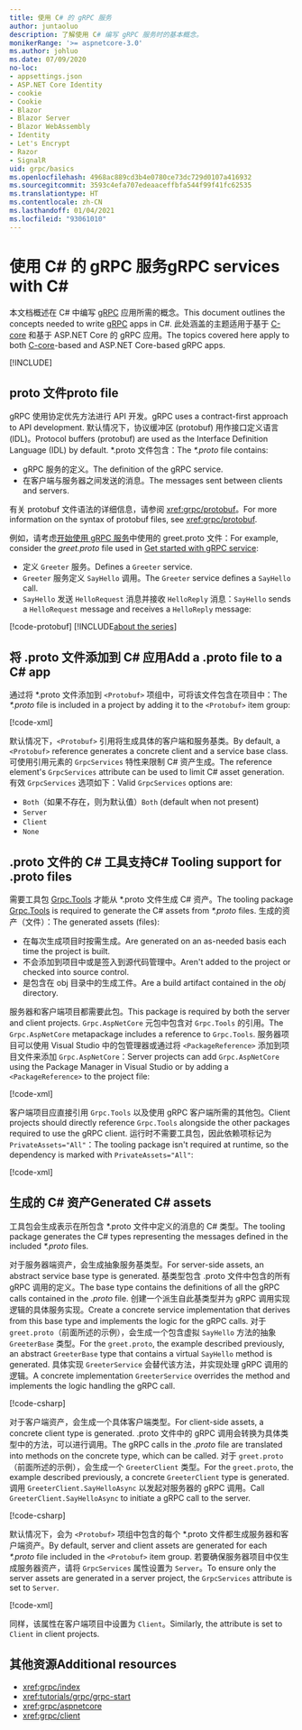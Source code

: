 ```yaml
---
title: 使用 C# 的 gRPC 服务
author: juntaoluo
description: 了解使用 C# 编写 gRPC 服务时的基本概念。
monikerRange: '>= aspnetcore-3.0'
ms.author: johluo
ms.date: 07/09/2020
no-loc:
- appsettings.json
- ASP.NET Core Identity
- cookie
- Cookie
- Blazor
- Blazor Server
- Blazor WebAssembly
- Identity
- Let's Encrypt
- Razor
- SignalR
uid: grpc/basics
ms.openlocfilehash: 4968ac889cd3b4e0780ce73dc729d0107a416932
ms.sourcegitcommit: 3593c4efa707edeaaceffbfa544f99f41fc62535
ms.translationtype: HT
ms.contentlocale: zh-CN
ms.lasthandoff: 01/04/2021
ms.locfileid: "93061010"
---
```

# <a name="grpc-services-with-c"></a><span data-ttu-id="2b08c-103">使用 C\# 的 gRPC 服务</span><span class="sxs-lookup"><span data-stu-id="2b08c-103">gRPC services with C\#</span></span>

<span data-ttu-id="2b08c-104">本文档概述在 C# 中编写 [gRPC](https://grpc.io/docs/guides/) 应用所需的概念。</span><span class="sxs-lookup"><span data-stu-id="2b08c-104">This document outlines the concepts needed to write [gRPC](https://grpc.io/docs/guides/) apps in C#.</span></span> <span data-ttu-id="2b08c-105">此处涵盖的主题适用于基于 [C-core](https://grpc.io/blog/grpc-stacks) 和基于 ASP.NET Core 的 gRPC 应用。</span><span class="sxs-lookup"><span data-stu-id="2b08c-105">The topics covered here apply to both [C-core](https://grpc.io/blog/grpc-stacks)-based and ASP.NET Core-based gRPC apps.</span></span>

[!INCLUDE[](~/includes/gRPCazure.md)]

## <a name="proto-file"></a><span data-ttu-id="2b08c-106">proto 文件</span><span class="sxs-lookup"><span data-stu-id="2b08c-106">proto file</span></span>

<span data-ttu-id="2b08c-107">gRPC 使用协定优先方法进行 API 开发。</span><span class="sxs-lookup"><span data-stu-id="2b08c-107">gRPC uses a contract-first approach to API development.</span></span> <span data-ttu-id="2b08c-108">默认情况下，协议缓冲区 (protobuf) 用作接口定义语言 (IDL)。</span><span class="sxs-lookup"><span data-stu-id="2b08c-108">Protocol buffers (protobuf) are used as the Interface Definition Language (IDL) by default.</span></span> <span data-ttu-id="2b08c-109">\*.proto 文件包含：</span><span class="sxs-lookup"><span data-stu-id="2b08c-109">The *\*.proto* file contains:</span></span>

* <span data-ttu-id="2b08c-110">gRPC 服务的定义。</span><span class="sxs-lookup"><span data-stu-id="2b08c-110">The definition of the gRPC service.</span></span>
* <span data-ttu-id="2b08c-111">在客户端与服务器之间发送的消息。</span><span class="sxs-lookup"><span data-stu-id="2b08c-111">The messages sent between clients and servers.</span></span>

<span data-ttu-id="2b08c-112">有关 protobuf 文件语法的详细信息，请参阅 <xref:grpc/protobuf>。</span><span class="sxs-lookup"><span data-stu-id="2b08c-112">For more information on the syntax of protobuf files, see <xref:grpc/protobuf>.</span></span>

<span data-ttu-id="2b08c-113">例如，请考虑[开始使用 gRPC 服务](xref:tutorials/grpc/grpc-start)中使用的 greet.proto 文件：</span><span class="sxs-lookup"><span data-stu-id="2b08c-113">For example, consider the *greet.proto* file used in [Get started with gRPC service](xref:tutorials/grpc/grpc-start):</span></span>

* <span data-ttu-id="2b08c-114">定义 `Greeter` 服务。</span><span class="sxs-lookup"><span data-stu-id="2b08c-114">Defines a `Greeter` service.</span></span>
* <span data-ttu-id="2b08c-115">`Greeter` 服务定义 `SayHello` 调用。</span><span class="sxs-lookup"><span data-stu-id="2b08c-115">The `Greeter` service defines a `SayHello` call.</span></span>
* <span data-ttu-id="2b08c-116">`SayHello` 发送 `HelloRequest` 消息并接收 `HelloReply` 消息：</span><span class="sxs-lookup"><span data-stu-id="2b08c-116">`SayHello` sends a `HelloRequest` message and receives a `HelloReply` message:</span></span>

[!code-protobuf[](~/tutorials/grpc/grpc-start/sample/GrpcGreeter/Protos/greet.proto)]
[!INCLUDE[about the series](~/includes/code-comments-loc.md)]

## <a name="add-a-proto-file-to-a-c-app"></a><span data-ttu-id="2b08c-117">将 .proto 文件添加到 C\# 应用</span><span class="sxs-lookup"><span data-stu-id="2b08c-117">Add a .proto file to a C\# app</span></span>

<span data-ttu-id="2b08c-118">通过将 \*.proto 文件添加到 `<Protobuf>` 项组中，可将该文件包含在项目中：</span><span class="sxs-lookup"><span data-stu-id="2b08c-118">The *\*.proto* file is included in a project by adding it to the `<Protobuf>` item group:</span></span>

[!code-xml[](~/tutorials/grpc/grpc-start/sample/GrpcGreeter/GrpcGreeter.csproj?highlight=2&range=7-9)]

<span data-ttu-id="2b08c-119">默认情况下，`<Protobuf>` 引用将生成具体的客户端和服务基类。</span><span class="sxs-lookup"><span data-stu-id="2b08c-119">By default, a `<Protobuf>` reference generates a concrete client and a service base class.</span></span> <span data-ttu-id="2b08c-120">可使用引用元素的 `GrpcServices` 特性来限制 C# 资产生成。</span><span class="sxs-lookup"><span data-stu-id="2b08c-120">The reference element's `GrpcServices` attribute can be used to limit C# asset generation.</span></span> <span data-ttu-id="2b08c-121">有效 `GrpcServices` 选项如下：</span><span class="sxs-lookup"><span data-stu-id="2b08c-121">Valid `GrpcServices` options are:</span></span>

* <span data-ttu-id="2b08c-122">`Both`（如果不存在，则为默认值）</span><span class="sxs-lookup"><span data-stu-id="2b08c-122">`Both` (default when not present)</span></span>
* `Server`
* `Client`
* `None`

## <a name="c-tooling-support-for-proto-files"></a><span data-ttu-id="2b08c-123">.proto 文件的 C# 工具支持</span><span class="sxs-lookup"><span data-stu-id="2b08c-123">C# Tooling support for .proto files</span></span>

<span data-ttu-id="2b08c-124">需要工具包 [Grpc.Tools](https://www.nuget.org/packages/Grpc.Tools/) 才能从 \*.proto 文件生成 C# 资产。</span><span class="sxs-lookup"><span data-stu-id="2b08c-124">The tooling package [Grpc.Tools](https://www.nuget.org/packages/Grpc.Tools/) is required to generate the C# assets from *\*.proto* files.</span></span> <span data-ttu-id="2b08c-125">生成的资产（文件）：</span><span class="sxs-lookup"><span data-stu-id="2b08c-125">The generated assets (files):</span></span>

* <span data-ttu-id="2b08c-126">在每次生成项目时按需生成。</span><span class="sxs-lookup"><span data-stu-id="2b08c-126">Are generated on an as-needed basis each time the project is built.</span></span>
* <span data-ttu-id="2b08c-127">不会添加到项目中或是签入到源代码管理中。</span><span class="sxs-lookup"><span data-stu-id="2b08c-127">Aren't added to the project or checked into source control.</span></span>
* <span data-ttu-id="2b08c-128">是包含在 obj 目录中的生成工件。</span><span class="sxs-lookup"><span data-stu-id="2b08c-128">Are a build artifact contained in the *obj* directory.</span></span>

<span data-ttu-id="2b08c-129">服务器和客户端项目都需要此包。</span><span class="sxs-lookup"><span data-stu-id="2b08c-129">This package is required by both the server and client projects.</span></span> <span data-ttu-id="2b08c-130">`Grpc.AspNetCore` 元包中包含对 `Grpc.Tools` 的引用。</span><span class="sxs-lookup"><span data-stu-id="2b08c-130">The `Grpc.AspNetCore` metapackage includes a reference to `Grpc.Tools`.</span></span> <span data-ttu-id="2b08c-131">服务器项目可以使用 Visual Studio 中的包管理器或通过将 `<PackageReference>` 添加到项目文件来添加 `Grpc.AspNetCore`：</span><span class="sxs-lookup"><span data-stu-id="2b08c-131">Server projects can add `Grpc.AspNetCore` using the Package Manager in Visual Studio or by adding a `<PackageReference>` to the project file:</span></span>

[!code-xml[](~/tutorials/grpc/grpc-start/sample/GrpcGreeter/GrpcGreeter.csproj?highlight=1&range=12)]

<span data-ttu-id="2b08c-132">客户端项目应直接引用 `Grpc.Tools` 以及使用 gRPC 客户端所需的其他包。</span><span class="sxs-lookup"><span data-stu-id="2b08c-132">Client projects should directly reference `Grpc.Tools` alongside the other packages required to use the gRPC client.</span></span> <span data-ttu-id="2b08c-133">运行时不需要工具包，因此依赖项标记为 `PrivateAssets="All"`：</span><span class="sxs-lookup"><span data-stu-id="2b08c-133">The tooling package isn't required at runtime, so the dependency is marked with `PrivateAssets="All"`:</span></span>

[!code-xml[](~/tutorials/grpc/grpc-start/sample/GrpcGreeterClient/GrpcGreeterClient.csproj?highlight=3&range=9-11)]

## <a name="generated-c-assets"></a><span data-ttu-id="2b08c-134">生成的 C# 资产</span><span class="sxs-lookup"><span data-stu-id="2b08c-134">Generated C# assets</span></span>

<span data-ttu-id="2b08c-135">工具包会生成表示在所包含 \*.proto 文件中定义的消息的 C# 类型。</span><span class="sxs-lookup"><span data-stu-id="2b08c-135">The tooling package generates the C# types representing the messages defined in the included *\*.proto* files.</span></span>

<span data-ttu-id="2b08c-136">对于服务器端资产，会生成抽象服务基类型。</span><span class="sxs-lookup"><span data-stu-id="2b08c-136">For server-side assets, an abstract service base type is generated.</span></span> <span data-ttu-id="2b08c-137">基类型包含 .proto 文件中包含的所有 gRPC 调用的定义。</span><span class="sxs-lookup"><span data-stu-id="2b08c-137">The base type contains the definitions of all the gRPC calls contained in the *.proto* file.</span></span> <span data-ttu-id="2b08c-138">创建一个派生自此基类型并为 gRPC 调用实现逻辑的具体服务实现。</span><span class="sxs-lookup"><span data-stu-id="2b08c-138">Create a concrete service implementation that derives from this base type and implements the logic for the gRPC calls.</span></span> <span data-ttu-id="2b08c-139">对于 `greet.proto`（前面所述的示例），会生成一个包含虚拟 `SayHello` 方法的抽象 `GreeterBase` 类型。</span><span class="sxs-lookup"><span data-stu-id="2b08c-139">For the `greet.proto`, the example described previously, an abstract `GreeterBase` type that contains a virtual `SayHello` method is generated.</span></span> <span data-ttu-id="2b08c-140">具体实现 `GreeterService` 会替代该方法，并实现处理 gRPC 调用的逻辑。</span><span class="sxs-lookup"><span data-stu-id="2b08c-140">A concrete implementation `GreeterService` overrides the method and implements the logic handling the gRPC call.</span></span>

[!code-csharp[](~/tutorials/grpc/grpc-start/sample/GrpcGreeter/Services/GreeterService.cs?name=snippet)]

<span data-ttu-id="2b08c-141">对于客户端资产，会生成一个具体客户端类型。</span><span class="sxs-lookup"><span data-stu-id="2b08c-141">For client-side assets, a concrete client type is generated.</span></span> <span data-ttu-id="2b08c-142">.proto 文件中的 gRPC 调用会转换为具体类型中的方法，可以进行调用。</span><span class="sxs-lookup"><span data-stu-id="2b08c-142">The gRPC calls in the *.proto* file are translated into methods on the concrete type, which can be called.</span></span> <span data-ttu-id="2b08c-143">对于 `greet.proto`（前面所述的示例），会生成一个 `GreeterClient` 类型。</span><span class="sxs-lookup"><span data-stu-id="2b08c-143">For the `greet.proto`, the example described previously, a concrete `GreeterClient` type is generated.</span></span> <span data-ttu-id="2b08c-144">调用 `GreeterClient.SayHelloAsync` 以发起对服务器的 gRPC 调用。</span><span class="sxs-lookup"><span data-stu-id="2b08c-144">Call `GreeterClient.SayHelloAsync` to initiate a gRPC call to the server.</span></span>

[!code-csharp[](~/tutorials/grpc/grpc-start/sample/GrpcGreeterClient/Program.cs?name=snippet)]

<span data-ttu-id="2b08c-145">默认情况下，会为 `<Protobuf>` 项组中包含的每个 \*.proto 文件都生成服务器和客户端资产。</span><span class="sxs-lookup"><span data-stu-id="2b08c-145">By default, server and client assets are generated for each *\*.proto* file included in the `<Protobuf>` item group.</span></span> <span data-ttu-id="2b08c-146">若要确保服务器项目中仅生成服务器资产，请将 `GrpcServices` 属性设置为 `Server`。</span><span class="sxs-lookup"><span data-stu-id="2b08c-146">To ensure only the server assets are generated in a server project, the `GrpcServices` attribute is set to `Server`.</span></span>

[!code-xml[](~/tutorials/grpc/grpc-start/sample/GrpcGreeter/GrpcGreeter.csproj?highlight=2&range=7-9)]

<span data-ttu-id="2b08c-147">同样，该属性在客户端项目中设置为 `Client`。</span><span class="sxs-lookup"><span data-stu-id="2b08c-147">Similarly, the attribute is set to `Client` in client projects.</span></span>

## <a name="additional-resources"></a><span data-ttu-id="2b08c-148">其他资源</span><span class="sxs-lookup"><span data-stu-id="2b08c-148">Additional resources</span></span>

* <xref:grpc/index>
* <xref:tutorials/grpc/grpc-start>
* <xref:grpc/aspnetcore>
* <xref:grpc/client>

